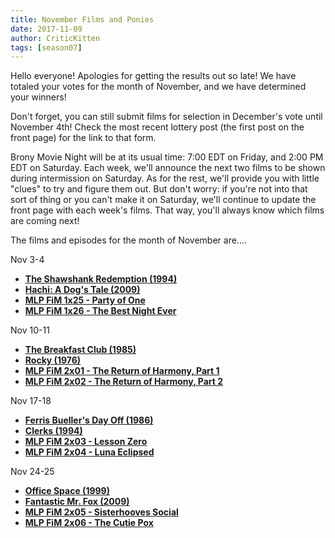 ```yaml
---
title: November Films and Ponies
date: 2017-11-09
author: CriticKitten
tags: [season07]
---
```


Hello everyone!  Apologies for getting the results out so late!  We have totaled your votes for the month of November, and we have determined your winners!

Don't forget, you can still submit films for selection in December's vote until November 4th!  Check the most recent lottery post (the first post on the front page) for the link to that form.

Brony Movie Night will be at its usual time: 7:00 EDT on Friday, and 2:00 PM EDT on Saturday.  Each week, we'll announce the next two films to be shown during intermission on Saturday.  As for the rest, we'll provide you with little "clues" to try and figure them out.  But don't worry: if you're not into that sort of thing or you can't make it on Saturday, we'll continue to update the front page with each week's films.  That way, you'll always know which films are coming next!

The films and episodes for the month of November are.... 

Nov 3-4
-	**[The Shawshank Redemption (1994)][m1]**
-	**[Hachi: A Dog's Tale (2009)][m2]**
-	**[MLP FiM 1x25 - Party of One][p1]**
-	**[MLP FiM 1x26 - The Best Night Ever][p2]**

Nov 10-11
-	**[The Breakfast Club (1985)][m3]**
-	**[Rocky (1976)][m4]**
-	**[MLP FiM 2x01 - The Return of Harmony, Part 1][p3]**
-	**[MLP FiM 2x02 - The Return of Harmony, Part 2][p4]**

Nov 17-18
-	**[Ferris Bueller's Day Off (1986)][m5]**
-	**[Clerks (1994)][m6]**
-	**[MLP FiM 2x03 - Lesson Zero][p5]**
-	**[MLP FiM 2x04 - Luna Eclipsed][p6]**

Nov 24-25
-	**[Office Space (1999)][m7]**
-	**[Fantastic Mr. Fox (2009)][m8]**
-	**[MLP FiM 2x05 - Sisterhooves Social][p7]**
-	**[MLP FiM 2x06 - The Cutie Pox][p8]**

[m1]: http://www.imdb.com/title/tt0111161/
[m2]: http://www.imdb.com/title/tt1028532/
[m3]: http://www.imdb.com/title/tt0088847/
[m4]: http://www.imdb.com/title/tt0075148/
[m5]: http://www.imdb.com/title/tt0091042/
[m6]: http://www.imdb.com/title/tt0109445/
[m7]: http://www.imdb.com/title/tt0151804/
[m8]: http://www.imdb.com/title/tt0432283/
[p1]: http://www.imdb.com/title/tt1880664/
[p2]: http://www.imdb.com/title/tt1880665/
[p3]: http://www.imdb.com/title/tt2035148/
[p4]: http://www.imdb.com/title/tt2035149/
[p5]: http://www.imdb.com/title/tt2071126/
[p6]: http://www.imdb.com/title/tt2071864/
[p7]: http://www.imdb.com/title/tt2071865/
[p8]: http://www.imdb.com/title/tt2071866/
